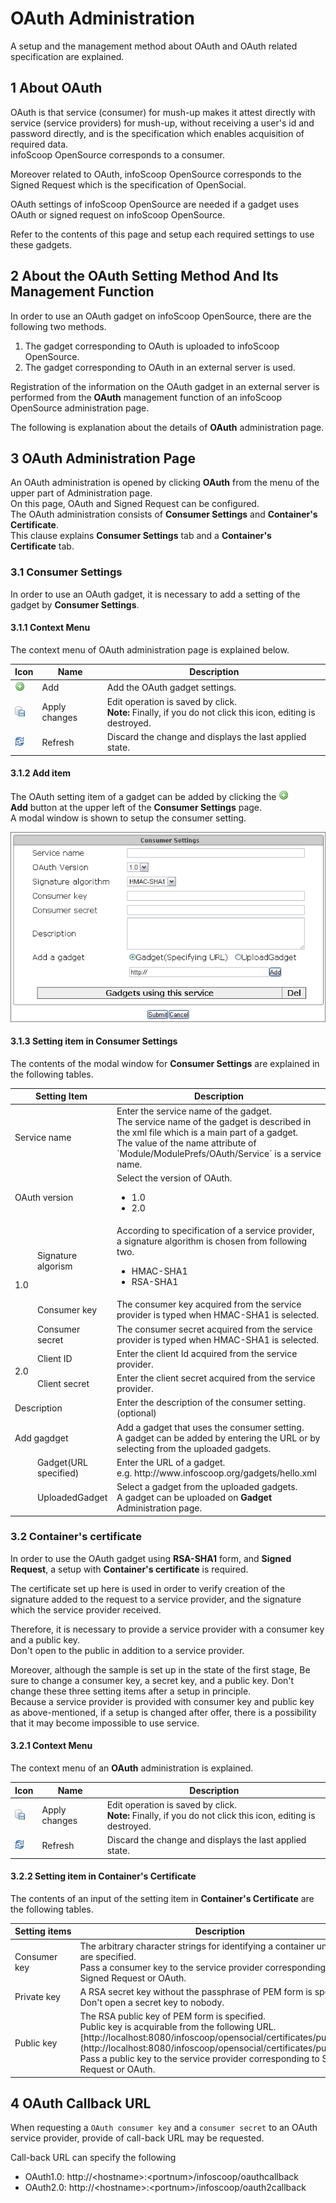 # OAuth Administration

A setup and the management method about OAuth and OAuth related specification are explained.

## 1 About OAuth

OAuth is that service (consumer) for mush-up makes it attest directly with service (service providers) for mush-up, without receiving a user's id and password directly, and is the specification which enables acquisition of required data.  
infoScoop OpenSource corresponds to a consumer.

Moreover related to OAuth, infoScoop OpenSource corresponds to the Signed Request which is the specification of OpenSocial.

OAuth settings of infoScoop OpenSource are needed if a gadget uses OAuth or signed request on infoScoop OpenSource.

Refer to the contents of this page and setup each required settings to use these gadgets.

## 2 About the OAuth Setting Method And Its Management Function

In order to use an OAuth gadget on infoScoop OpenSource, there are the following two methods.

  1. The gadget corresponding to OAuth is uploaded to infoScoop OpenSource.
  2. The gadget corresponding to OAuth in an external server is used.

Registration of the information on the OAuth gadget in an external server is performed from the **OAuth** management function of an infoScoop OpenSource administration page.

The following is explanation about the details of **OAuth** administration page.

## 3 OAuth Administration Page

An OAuth administration is opened by clicking **OAuth** from the menu of the upper part of Administration page.  
On this page, OAuth and Signed Request can be configured.  
The OAuth administration consists of **Consumer Settings** and **Container's Certificate**.  
This clause explains **Consumer Settings** tab and a **Container's Certificate** tab.

### 3.1 Consumer Settings

In order to use an OAuth gadget, it is necessary to add a setting of the gadget by **Consumer Settings**.

#### 3.1.1 Context Menu

The context menu of OAuth administration page is explained below.

<table>
    <thead>
        <tr>
            <th>Icon</th>
            <th>Name</th>
            <th>Description</th>
        </tr>
    </thead>
    <tbody>
	<tr>
    	<td><img src="../../images/add_menu_tree.gif"/></td>
        <td>Add</td>
        <td>Add the OAuth gadget settings.</td>
    </tr>
	<tr>
    	<td><img src="../../images/apply_changes.gif"/></td>
        <td>Apply changes</td>
        <td>Edit operation is saved by click.<br><b>Note:</b> Finally, if you do not click this icon, editing is destroyed.</td>
    </tr>
	<tr>
    	<td><img src="../../images/refresh.gif"/></td>
        <td>Refresh</td>
        <td>Discard the change and displays the last applied state.</td>
    </tr>
    </tbody>
</table>

#### 3.1.2 Add item

The OAuth setting item of a gadget can be added by clicking the ![Add icon] **Add** button at the upper left of the **Consumer Settings** page.  
A modal window is shown to setup the consumer setting.

![Consumer Settings]

#### 3.1.3 Setting item in Consumer Settings

The contents of the modal window for **Consumer Settings** are explained in the following tables.

<table>
    <thead>
    <tr>
        <th colspan="2">Setting Item</th>
        <th>Description</th>
    </tr>
    </thead>
    <tbody>
    <tr>
        <td colspan="2">Service name</td>
        <td>Enter the service name of the gadget.<br>The service name of the gadget is described in the xml file which is a main part of a gadget.<br>The value of the name attribute of `Module/ModulePrefs/OAuth/Service` is a service name.</td>
    </tr>
    <tr>
        <td colspan="2">OAuth version</td>
        <td>Select the version of OAuth.<br>
            <ul>
                <li>1.0</li>
                <li>2.0</li>
            </ul>
        </td>
    </tr>
    <tr>
        <td rowspan="3">1.0</td>
        <td>Signature algorism</td>
        <td>According to specification of a service provider, a signature algorithm is chosen from following two.<br>
            <ul>
                <li>HMAC-SHA1</li>
                <li>RSA-SHA1</li>
            </ul>
        </td>
    </tr>
    <tr>
        <td>Consumer key</td>
        <td>The consumer key acquired from the service provider is typed when HMAC-SHA1 is selected.</td>
    </tr>
    <tr>
        <td>Consumer secret</td>
        <td>The consumer secret acquired from the service provider is typed when HMAC-SHA1 is selected.</td>
    </tr>
    <tr>
        <td rowspan="2">2.0</td>
        <td>Client ID</td>
        <td>Enter the client Id acquired from the service provider.</td>
    </tr>
    <tr>
        <td>Client secret</td>
        <td>Enter the client secret acquired from the service provider.</td>
    </tr>
    <tr>
        <td colspan="2">Description</td>
        <td>Enter the description of the consumer setting. (optional)</td>
    </tr>
    <tr>
        <td colspan="2">Add gagdget</td>
        <td>Add a gadget that uses the consumer setting.<br>A gadget can be added by entering the URL or by selecting from the uploaded gadgets.
        </td>
    </tr>
    <tr>
        <td rowspan="2"></td>
        <td>Gadget(URL specified)</td>
        <td>Enter the URL of a gadget.<br>e.g.&nbsp;http://www.infoscoop.org/gadgets/hello.xml
        </td>
    </tr>
    <tr>
        <td>UploadedGadget</td>
        <td>Select a gadget from the uploaded gadgets.<br>A gadget can be uploaded on <b>Gadget</b> Administration page.
        </td>
	</tr>
    </tbody>
</table>

### 3.2 Container's certificate

In order to use the OAuth gadget using **RSA-SHA1** form, and **Signed Request**, a setup with **Container's certificate** is required.

The certificate set up here is used in order to verify creation of the signature added to the request to a service provider, and the signature which the service provider received.

Therefore, it is necessary to provide a service provider with a consumer key and a public key.  
Don't open to the public in addition to a service provider.

Moreover, although the sample is set up in the state of the first stage, Be sure to change a consumer key, a secret key, and a public key. Don't change these three setting items after a setup in principle.  
Because a service provider is provided with consumer key and public key as above-mentioned, if a setup is changed after offer, there is a possibility that it may become impossible to use service.

#### 3.2.1 Context Menu

The context menu of an **OAuth** administration is explained.

<table>
    <thead>
        <tr>
            <th>Icon</th>
            <th>Name</th>
            <th>Description</th>
        </tr>
    </thead>
    <tbody>
	<tr>
    	<td><img src="../../images/apply_changes.gif"/></td>
        <td>Apply changes</td>
    	<td>Edit operation is saved by click.<br><b>Note:</b> Finally, if you do not click this icon, editing is destroyed.</td>
    </tr>
	<tr>
    	<td><img src="../../images/refresh.gif"/></td>
        <td>Refresh</td>
    	<td>Discard the change and displays the last applied state.</td>
    </tr>
    </tbody>
</table>

#### 3.2.2 Setting item in Container's Certificate

The contents of an input of the setting item in **Container's Certificate**
are the following tables.

<table>
    <thead>
	<tr>
    	<th nowrap>Setting items</th>
        <th>Description</th>
    </tr>
    </thead>
    <tbody>
	<tr>
    	<td>Consumer key</td>
        <td>The arbitrary character strings for identifying a container uniquely are specified.<br>Pass a consumer key to the service provider corresponding to Signed Request or OAuth.</td>
    </tr>
	<tr>
    	<td>Private key</td>
        <td>A RSA secret key without the passphrase of PEM form is specified.<br>Don't open a secret key to nobody.</td>
    </tr>
	<tr>
    	<td>Public key</td>
        <td>The RSA public key of PEM form is specified.<br>Public key is acquirable from the following URL.<br>[http://localhost:8080/infoscoop/opensocial/certificates/public.cer](http://localhost:8080/infoscoop/opensocial/certificates/public.cer)<br>Pass a public key to the service provider corresponding to Signed Request or OAuth.</td>
    </tr>
    </tbody>
</table>

## 4 OAuth Callback URL

When requesting a `OAuth consumer key` and a `consumer secret` to an OAuth service provider, provide of call-back URL may be requested.

Call-back URL can specify the following

  * OAuth1.0: http://\<hostname>:\<portnum>/infoscoop/oauthcallback
  * OAuth2.0: http://\<hostname>:\<portnum>/infoscoop/oauth2callback


[Add icon]: ../../images/add_menu_tree.gif
[Consumer Settings]: images/oauth/oauth-administration.png
